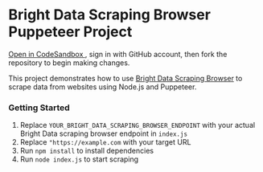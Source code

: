 
# Bright Data Scraping Browser Puppeteer Project

<a href="https://codesandbox.io/p/devbox/github/luminati-io/bright-data-scraping-browser-nodejs-project?file=%2Findex.js" target="_blank">
   Open in CodeSandbox
</a>, sign in with GitHub account, then fork the repository to begin making changes.

This project demonstrates how to use <a href="https://www.brightdata.com/scraping-browser" target="_blank">Bright Data Scraping Browser</a> to scrape data from websites using Node.js and Puppeteer.

### Getting Started

1. Replace `YOUR_BRIGHT_DATA_SCRAPING_BROWSER_ENDPOINT` with your actual Bright Data scraping browser endpoint in `index.js`
2. Replace `"https://example.com` with your target URL
3. Run `npm install` to install dependencies
4. Run `node index.js` to start scraping